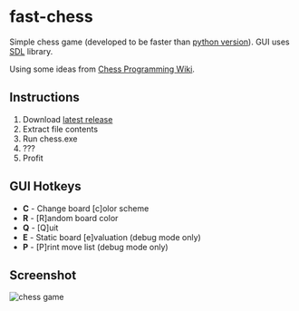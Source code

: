 # fast-chess
Simple chess game (developed to be faster than [python version](https://github.com/fredericojordan/chess)). GUI uses [SDL](https://www.libsdl.org/) library.

Using some ideas from [Chess Programming Wiki](http://chessprogramming.wikispaces.com).

## Instructions
1. Download [latest release](https://github.com/fredericojordan/fast-chess/releases)
2. Extract file contents
3. Run chess.exe
4. ???
5. Profit

## GUI Hotkeys

- **C** - Change board [c]olor scheme
- **R** - [R]andom board color
- **Q** - [Q]uit
- **E** - Static board [e]valuation (debug mode only)
- **P** - [P]rint move list (debug mode only)

## Screenshot
![chess game](http://i.imgur.com/O6rcSqu.png)
